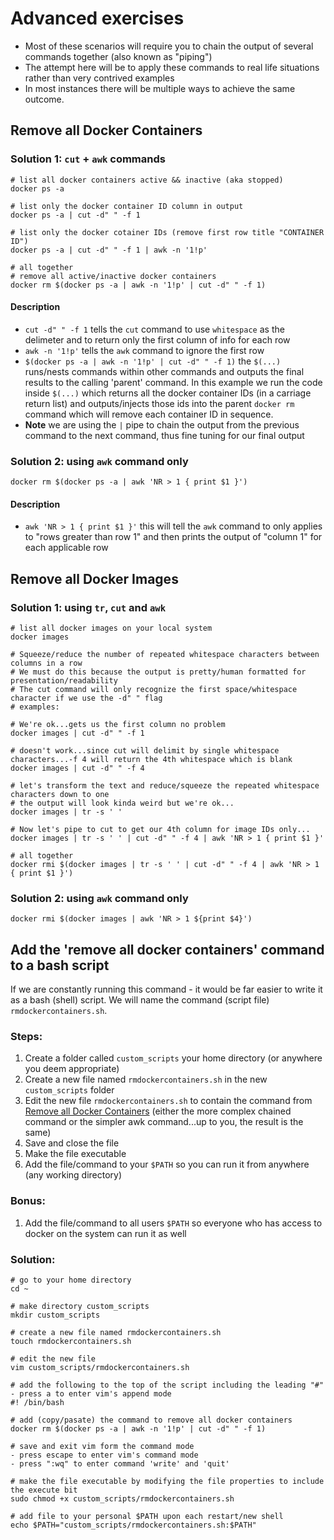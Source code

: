 # Advanced exercises

- Most of these scenarios will require you to chain the output of several commands together (also known as "piping")
- The attempt here will be to apply these commands to real life situations rather than very contrived examples
- In most instances there will be multiple ways to achieve the same outcome.

## Remove all Docker Containers

### Solution 1: ```cut``` + ```awk``` commands

```:bash
# list all docker containers active && inactive (aka stopped)
docker ps -a

# list only the docker container ID column in output
docker ps -a | cut -d" " -f 1

# list only the docker cotainer IDs (remove first row title "CONTAINER ID")
docker ps -a | cut -d" " -f 1 | awk -n '1!p'

# all together
# remove all active/inactive docker containers
docker rm $(docker ps -a | awk -n '1!p' | cut -d" " -f 1)
```


#### Description

- ```cut -d" " -f 1``` tells the ```cut``` command to use ```whitespace``` as the delimeter and to return only the first column of info for each row
- ```awk -n '1!p'``` tells the ```awk``` command to ignore the first row
- ```$(docker ps -a | awk -n '1!p' | cut -d" " -f 1)``` the ```$(...)``` runs/nests commands within other commands and outputs the final results to the calling 'parent' command.  In this example we run the code inside ```$(...)``` which returns all the docker container IDs (in a carriage return list) and outputs/injects those ids into the parent ```docker rm``` command which will remove each container ID in sequence.
- **Note** we are using the ```|``` pipe to chain the output from the previous command to the next command, thus fine tuning for our final output

### Solution 2: using ```awk``` command only

```:bash
docker rm $(docker ps -a | awk 'NR > 1 { print $1 }')
```

#### Description 
- ```awk 'NR > 1 { print $1 }'``` this will tell the ```awk``` command to only applies to "rows greater than row 1" and then prints the output of "column 1" for each applicable row

## Remove all Docker Images

### Solution 1: using ```tr```, ```cut``` and ```awk```
```:bash
# list all docker images on your local system
docker images

# Squeeze/reduce the number of repeated whitespace characters between columns in a row
# We must do this because the output is pretty/human formatted for presentation/readability
# The cut command will only recognize the first space/whitespace character if we use the -d" " flag
# examples:

# We're ok...gets us the first column no problem
docker images | cut -d" " -f 1

# doesn't work...since cut will delimit by single whitespace characters...-f 4 will return the 4th whitespace which is blank
docker images | cut -d" " -f 4

# let's transform the text and reduce/squeeze the repeated whitespace characters down to one
# the output will look kinda weird but we're ok...
docker images | tr -s ' '

# Now let's pipe to cut to get our 4th column for image IDs only...
docker images | tr -s ' ' | cut -d" " -f 4 | awk 'NR > 1 { print $1 }'

# all together
docker rmi $(docker images | tr -s ' ' | cut -d" " -f 4 | awk 'NR > 1 { print $1 }')
```

### Solution 2: using ```awk``` command only

```:bash
docker rmi $(docker images | awk 'NR > 1 ${print $4}')
```

## Add the 'remove all docker containers' command to a bash script

If we are constantly running this command - it would be far easier to write it as a bash (shell) script.  We will name the command (script file) ```rmdockercontainers.sh```.

### Steps:
1. Create a folder called ```custom_scripts``` your home directory (or anywhere you deem appropriate) 
2. Create a new file named ```rmdockercontainers.sh``` in the new ```custom_scripts``` folder
2. Edit the new file ```rmdockercontainers.sh``` to contain the command from [Remove all Docker Containers](#remove-all-docker-containers) (either the more complex chained command or the simpler awk command...up to you, the result is the same)
3. Save and close the file
4. Make the file executable
5. Add the file/command to your ```$PATH``` so you can run it from anywhere (any working directory)

### Bonus:
1. Add the file/command to all users ```$PATH``` so everyone who has access to docker on the system can run it as well


### Solution:

```:bash
# go to your home directory
cd ~

# make directory custom_scripts
mkdir custom_scripts

# create a new file named rmdockercontainers.sh
touch rmdockercontainers.sh

# edit the new file
vim custom_scripts/rmdockercontainers.sh

# add the following to the top of the script including the leading "#"
- press a to enter vim's append mode
#! /bin/bash

# add (copy/pasate) the command to remove all docker containers
docker rm $(docker ps -a | awk -n '1!p' | cut -d" " -f 1)

# save and exit vim form the command mode
- press escape to enter vim's command mode
- press ":wq" to enter command 'write' and 'quit'

# make the file executable by modifying the file properties to include the execute bit
sudo chmod +x custom_scripts/rmdockercontainers.sh

# add file to your personal $PATH upon each restart/new shell
echo $PATH="custom_scripts/rmdockercontainers.sh:$PATH"
```